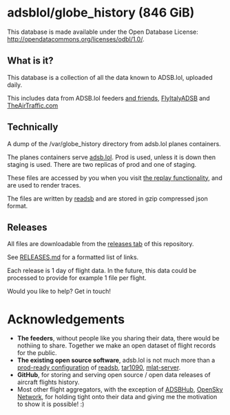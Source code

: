 # adsblol/globe_history (846 GiB)

This database is made available under the Open Database License: http://opendatacommons.org/licenses/odbl/1.0/.

## What is it?

This database is a collection of all the data known to ADSB.lol, uploaded daily.

This includes data from ADSB.lol feeders [and friends](https://www.adsb.lol/docs/acknowledgements/partners/), [FlyItalyADSB](https://flyitalyadsb.com/) and [TheAirTraffic.com](https://theairtraffic.com)

## Technically

A dump of the /var/globe_history directory from adsb.lol planes containers.

The planes containers serve [adsb.lol](https://adsb.lol). Prod is used, unless it is down then staging is used. There are two replicas of prod and one of staging.

These files are accessed by you when you visit [the replay functionality](https://adsb.lol?r), and are used to render traces.

The files are written by [readsb](https://github.com/wiedehopf/readsb) and are stored in gzip compressed json format.

## Releases

All files are downloadable from the [releases tab](https://github.com/adsblol/globe_history/releases) of this repository.

See [RELEASES.md](RELEASES.md) for a formatted list of links.

Each release is 1 day of flight data. In the future, this data could be processed to provide for example 1 file per flight.

Would you like to help? Get in touch!

# Acknowledgements

- **The feeders**, without people like you sharing their data, there would be nothiing to share. Together we make an open dataset of flight records for the public.
- **The existing open source software**, adsb.lol is not much more than a [prod-ready configuration](https://github.com/adsblol/infra) of [readsb](https://github.com/wiedehopf/readsb), [tar1090](https://github.com/wiedehopf/tar1090), [mlat-server](https://github.com/wiedehopf/mlat-server).
- **GitHub**, for storing and serving open source / open data releases of aircraft flights history.
- Most other flight aggregators, with the exception of [ADSBHub](https://www.adsbhub.org/), [OpenSky Network](https://opensky-network.org/), for holding tight onto their data and giving me the motivation to show it is possible! :)
